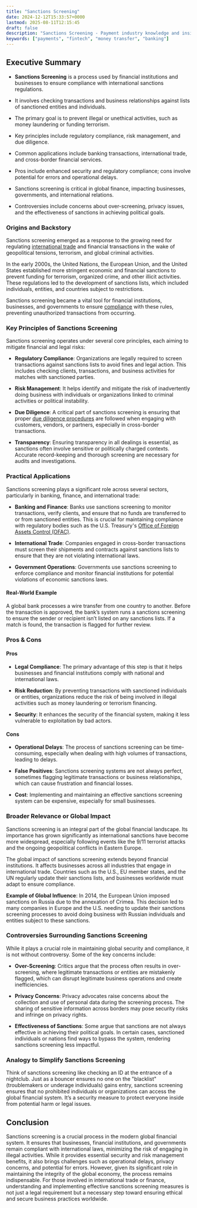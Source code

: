 ```yaml
---
title: "Sanctions Screening"
date: 2024-12-12T15:33:57+0000
lastmod: 2025-08-11T12:15:45
draft: false
description: "Sanctions Screening - Payment industry knowledge and insights"
keywords: ["payments", "fintech", "money transfer", "banking"]
---
```


## Executive Summary

- **Sanctions Screening** is a process used by financial institutions and businesses to ensure compliance with international sanctions regulations.

- It involves checking transactions and business relationships against lists of sanctioned entities and individuals.

- The primary goal is to prevent illegal or unethical activities, such as money laundering or funding terrorism.

- Key principles include regulatory compliance, risk management, and due diligence.

- Common applications include banking transactions, international trade, and cross-border financial services.

- Pros include enhanced security and regulatory compliance; cons involve potential for errors and operational delays.

- Sanctions screening is critical in global finance, impacting businesses, governments, and international relations.

- Controversies include concerns about over-screening, privacy issues, and the effectiveness of sanctions in achieving political goals.

### Origins and Backstory

Sanctions screening emerged as a response to the growing need for regulating [international trade](https://faisalkhanllc.xyz/resources/payments-wiki/i/international-trade/) and financial transactions in the wake of geopolitical tensions, terrorism, and global criminal activities.

In the early 2000s, the United Nations, the European Union, and the United States established more stringent economic and financial sanctions to prevent funding for terrorism, organized crime, and other illicit activities. These regulations led to the development of sanctions lists, which included individuals, entities, and countries subject to restrictions.

Sanctions screening became a vital tool for financial institutions, businesses, and governments to ensure [compliance](https://faisalkhanllc.xyz/resources/payments-wiki/c/compliance-policies-procedures/) with these rules, preventing unauthorized transactions from occurring.

### Key Principles of Sanctions Screening

Sanctions screening operates under several core principles, each aiming to mitigate financial and legal risks:

- **Regulatory Compliance**: Organizations are legally required to screen transactions against sanctions lists to avoid fines and legal action. This includes checking clients, transactions, and business activities for matches with sanctioned parties.

- **Risk Management**: It helps identify and mitigate the risk of inadvertently doing business with individuals or organizations linked to criminal activities or political instability.

- **Due Diligence**: A critical part of sanctions screening is ensuring that proper [due diligence procedures](https://faisalkhanllc.xyz/resources/payments-wiki/d/due-diligence-dd/) are followed when engaging with customers, vendors, or partners, especially in cross-border transactions.

- **Transparency**: Ensuring transparency in all dealings is essential, as sanctions often involve sensitive or politically charged contexts. Accurate record-keeping and thorough screening are necessary for audits and investigations.

### Practical Applications

Sanctions screening plays a significant role across several sectors, particularly in banking, finance, and international trade:

- **Banking and Finance**: Banks use sanctions screening to monitor transactions, verify clients, and ensure that no funds are transferred to or from sanctioned entities. This is crucial for maintaining compliance with regulatory bodies such as the U.S. Treasury's [Office of Foreign Assets Control (OFAC)](https://faisalkhanllc.xyz/resources/payments-wiki/o/office-of-foreign-assets-control-ofac/).

- **International Trade**: Companies engaged in cross-border transactions must screen their shipments and contracts against sanctions lists to ensure that they are not violating international laws.

- **Government Operations**: Governments use sanctions screening to enforce compliance and monitor financial institutions for potential violations of economic sanctions laws.

#### **Real-World Example**

A global bank processes a wire transfer from one country to another. Before the transaction is approved, the bank’s system runs a sanctions screening to ensure the sender or recipient isn’t listed on any sanctions lists. If a match is found, the transaction is flagged for further review.

### Pros & Cons

#### Pros

- **Legal Compliance**: The primary advantage of this step is that it helps businesses and financial institutions comply with national and international laws.

- **Risk Reduction**: By preventing transactions with sanctioned individuals or entities, organizations reduce the risk of being involved in illegal activities such as money laundering or terrorism financing.

- **Security**: It enhances the security of the financial system, making it less vulnerable to exploitation by bad actors.

#### Cons

- **Operational Delays**: The process of sanctions screening can be time-consuming, especially when dealing with high volumes of transactions, leading to delays.

- **False Positives**: Sanctions screening systems are not always perfect, sometimes flagging legitimate transactions or business relationships, which can cause frustration and financial losses.

- **Cost**: Implementing and maintaining an effective sanctions screening system can be expensive, especially for small businesses.

### Broader Relevance or Global Impact

Sanctions screening is an integral part of the global financial landscape. Its importance has grown significantly as international sanctions have become more widespread, especially following events like the 9/11 terrorist attacks and the ongoing geopolitical conflicts in Eastern Europe.

The global impact of sanctions screening extends beyond financial institutions. It affects businesses across all industries that engage in international trade. Countries such as the U.S., EU member states, and the UN regularly update their sanctions lists, and businesses worldwide must adapt to ensure compliance.

**Example of Global Influence**: In 2014, the European Union imposed sanctions on Russia due to the annexation of Crimea. This decision led to many companies in Europe and the U.S. needing to update their sanctions screening processes to avoid doing business with Russian individuals and entities subject to these sanctions.

### Controversies Surrounding Sanctions Screening

While it plays a crucial role in maintaining global security and compliance, it is not without controversy. Some of the key concerns include:

- **Over-Screening**: Critics argue that the process often results in over-screening, where legitimate transactions or entities are mistakenly flagged, which can disrupt legitimate business operations and create inefficiencies.

- **Privacy Concerns**: Privacy advocates raise concerns about the collection and use of personal data during the screening process. The sharing of sensitive information across borders may pose security risks and infringe on privacy rights.

- **Effectiveness of Sanctions**: Some argue that sanctions are not always effective in achieving their political goals. In certain cases, sanctioned individuals or nations find ways to bypass the system, rendering sanctions screening less impactful.

### Analogy to Simplify Sanctions Screening

Think of sanctions screening like checking an ID at the entrance of a nightclub. Just as a bouncer ensures no one on the "blacklist" (troublemakers or underage individuals) gains entry, sanctions screening ensures that no prohibited individuals or organizations can access the global financial system. It’s a security measure to protect everyone inside from potential harm or legal issues.

## Conclusion

Sanctions screening is a crucial process in the modern global financial system. It ensures that businesses, financial institutions, and governments remain compliant with international laws, minimizing the risk of engaging in illegal activities. While it provides essential security and risk management benefits, it also brings challenges such as operational delays, privacy concerns, and potential for errors. However, given its significant role in maintaining the integrity of the global economy, the process remains indispensable. For those involved in international trade or finance, understanding and implementing effective sanctions screening measures is not just a legal requirement but a necessary step toward ensuring ethical and secure business practices worldwide.